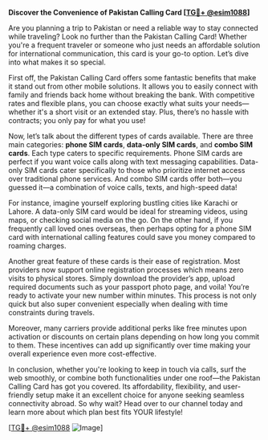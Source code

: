 **Discover the Convenience of Pakistan Calling Card [[TG💪+ @esim1088](https://t.me/s/esim1088)]**

Are you planning a trip to Pakistan or need a reliable way to stay connected while traveling? Look no further than the Pakistan Calling Card! Whether you're a frequent traveler or someone who just needs an affordable solution for international communication, this card is your go-to option. Let’s dive into what makes it so special.

First off, the Pakistan Calling Card offers some fantastic benefits that make it stand out from other mobile solutions. It allows you to easily connect with family and friends back home without breaking the bank. With competitive rates and flexible plans, you can choose exactly what suits your needs—whether it's a short visit or an extended stay. Plus, there’s no hassle with contracts; you only pay for what you use!

Now, let’s talk about the different types of cards available. There are three main categories: **phone SIM cards**, **data-only SIM cards**, and **combo SIM cards**. Each type caters to specific requirements. Phone SIM cards are perfect if you want voice calls along with text messaging capabilities. Data-only SIM cards cater specifically to those who prioritize internet access over traditional phone services. And combo SIM cards offer both—you guessed it—a combination of voice calls, texts, and high-speed data! 

For instance, imagine yourself exploring bustling cities like Karachi or Lahore. A data-only SIM card would be ideal for streaming videos, using maps, or checking social media on the go. On the other hand, if you frequently call loved ones overseas, then perhaps opting for a phone SIM card with international calling features could save you money compared to roaming charges.

Another great feature of these cards is their ease of registration. Most providers now support online registration processes which means zero visits to physical stores. Simply download the provider’s app, upload required documents such as your passport photo page, and voila! You’re ready to activate your new number within minutes. This process is not only quick but also super convenient especially when dealing with time constraints during travels.

Moreover, many carriers provide additional perks like free minutes upon activation or discounts on certain plans depending on how long you commit to them. These incentives can add up significantly over time making your overall experience even more cost-effective.

In conclusion, whether you're looking to keep in touch via calls, surf the web smoothly, or combine both functionalities under one roof—the Pakistan Calling Card has got you covered. Its affordability, flexibility, and user-friendly setup make it an excellent choice for anyone seeking seamless connectivity abroad. So why wait? Head over to our channel today and learn more about which plan best fits YOUR lifestyle!

[[TG💪+ @esim1088](https://t.me/s/esim1088) ![Image](https://i.postimg.cc/Y0z9fWf4/image.png)]